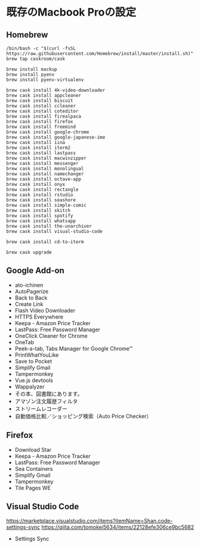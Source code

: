 # 既存のMacbook Proの設定

## Homebrew

```shell
/bin/bash -c "$(curl -fsSL https://raw.githubusercontent.com/Homebrew/install/master/install.sh)"
brew tap caskroom/cask

brew install mackup
brew install pyenv
brew install pyenv-virtualenv

brew cask install 4k-video-downloader
brew cask install appcleaner
brew cask install biscuit
brew cask install ccleaner
brew cask install coteditor
brew cask install firealpaca
brew cask install firefox
brew cask install freemind
brew cask install google-chrome
brew cask install google-japanese-ime
brew cask install iina
brew cask install iterm2
brew cask install lastpass
brew cask install macwinzipper
brew cask install messenger
brew cask install monolingual
brew cask install namechanger
brew cask install octave-app
brew cask install onyx
brew cask install rectangle
brew cask install rstudio
brew cask install seashore
brew cask install simple-comic
brew cask install skitch
brew cask install spotify
brew cask install whatsapp
brew cask install the-unarchiver
brew cask install visual-studio-code

brew cask install cd-to-iterm

brew cask upgrade
```

## Google Add-on

* ato-ichinen
* AutoPagerize
* Back to Back
* Create Link
* Flash Video Downloader
* HTTPS Everywhere
* Keepa - Amazon Price Tracker
* LastPass: Free Password Manager
* OneClick Cleaner for Chrome
* OneTab
* Peek-a-tab, Tabs Manager for Google Chrome™
* PrintWhatYouLike
* Save to Pocket
* Simplify Gmail
* Tampermonkey
* Vue.js devtools
* Wappalyzer
* その本、図書館にあります。
* アマゾン注文履歴フィルタ
* ストリームレコーダー
* 自動価格比較／ショッピング検索（Auto Price Checker）

## Firefox

* Download Star
* Keepa - Amazon Price Tracker
* LastPass: Free Password Manager
* Sea Containers
* Simplify Gmail
* Tampermonkey
* Tile Pages WE

## Visual Studio Code

https://marketplace.visualstudio.com/items?itemName=Shan.code-settings-sync
https://qiita.com/tomokei5634/items/22128efe306ce9bc5682

* Settings Sync
